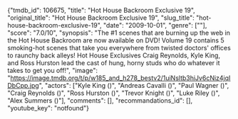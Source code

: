 {"tmdb_id": 106675, "title": "Hot House Backroom Exclusive 19", "original_title": "Hot House Backroom Exclusive 19", "slug_title": "hot-house-backroom-exclusive-19", "date": "2009-10-01", "genre": [""], "score": "7.0/10", "synopsis": "The #1 scenes that are burning up the web in the Hot House Backroom are now available on DVD! Volume 19 contains 5 smoking-hot scenes that take you everywhere from twisted doctors' offices to raunchy back alleys! Hot House Exclusives Craig Reynolds, Kyle King, and Ross Hurston lead the cast of hung, horny studs who do whatever it takes to get you off!", "image": "https://image.tmdb.org/t/p/w185_and_h278_bestv2/1uiNsltb3hiJv6cNiz4jqIDbCpp.jpg", "actors": ["Kyle King ()", "Andreas Cavalli ()", "Paul Wagner ()", "Craig Reynolds ()", "Ross Hurston ()", "Trevor Knight ()", "Luke Riley ()", "Alex Summers ()"], "comments": [], "recommandations_id": [], "youtube_key": "notfound"}